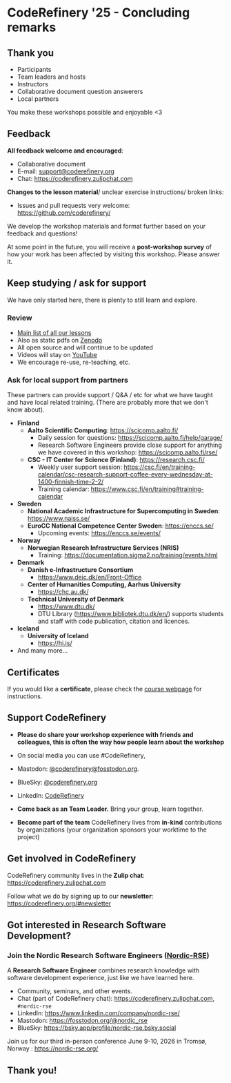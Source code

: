 # CodeRefinery '25 - Concluding remarks

## Thank you
- Participants
- Team leaders and hosts
- Instructors
- Collaborative document question answerers
- Local partners

You make these workshops possible and enjoyable <3

## Feedback

**All feedback welcome and encouraged**:
- Collaborative document
- E-mail: support@coderefinery.org
- Chat: https://coderefinery.zulipchat.com

**Changes to the lesson material**/ unclear exercise instructions/ broken links:
- Issues and pull requests very welcome: https://github.com/coderefinery/

We develop the workshop materials and format further based on your feedback and questions!

At some point in the future, you will receive a **post-workshop survey** of how your work has been affected by visiting this workshop. Please answer it.

## Keep studying / ask for support

We have only started here, there is plenty to still learn and explore.

### Review

- [Main list of all our lessons](https://coderefinery.org/lessons/)
- Also as static pdfs on [Zenodo](https://zenodo.org/communities/coderefinery/records?q=&f=resource_type%3Alesson&l=list&p=1&s=10&sort=newest)
- All open source and will continue to be updated
- Videos will stay on [YouTube](https://www.youtube.com/channel/UC47aupE7HKGduAjXKt1Gwrg)
- We encourage re-use, re-teaching, etc.

### Ask for local support from partners

These partners can provide support / Q&A / etc for what we have taught
and have local related training.  (There are probably more that we don't know
about).

* **Finland**
  * **Aalto Scientific Computing**: <https://scicomp.aalto.fi/>
    * Daily session for questions: <https://scicomp.aalto.fi/help/garage/>
    * Research Software Engineers provide close support for anything we
      have covered in this workshop: <https://scicomp.aalto.fi/rse/>
  * **CSC - IT Center for Science (Finland)**: <https://research.csc.fi/>
    * Weekly user support session: <https://csc.fi/en/training-calendar/csc-research-support-coffee-every-wednesday-at-1400-finnish-time-2-2/>
    * Training calendar: <https://www.csc.fi/en/training#training-calendar>
* **Sweden**
  * **National Academic Infrastructure for Supercomputing in Sweden**:
    <https://www.naiss.se/>
  * **EuroCC National Competence Center Sweden**: <https://enccs.se/>
    * Upcoming events: <https://enccs.se/events/>
* **Norway**
  * **Norwegian Research Infrastructure Services (NRIS)**
    * Training: <https://documentation.sigma2.no/training/events.html>
* **Denmark**
  * **Danish e-Infrastructure Consortium**
    * <https://www.deic.dk/en/Front-Office>  
  * **Center of Humanities Computing, Aarhus University**
    *  <https://chc.au.dk/>
  * **Technical University of Denmark**
    *  <https://www.dtu.dk/>
    *  DTU Library (<https://www.bibliotek.dtu.dk/en/>) supports students and staff with code publication, citation and licences.
* **Iceland**
  * **University of Iceland**
    *  <https://hi.is/>   
* And many more...

## Certificates

If you would like a **certificate**, please check the [course webpage](https://coderefinery.github.io/2025-09-09-workshop/certificates/) for instructions. 

## Support CodeRefinery

- **Please do share your workshop experience with friends and colleagues, this is often the way how people learn about the workshop**
- On social media you can use #CodeRefinery,
- Mastodon: [@coderefinery@fosstodon.org](https://fosstodon.org/@coderery).
- BlueSky: [@coderefinery.org](https://bsky.app/profile/coderefinery.org)
- LinkedIn: [CodeRefinery](https://www.linkedin.com/company/88414793)

- **Come back as an Team Leader.** Bring your group, learn together.
- **Become part of the team** CodeRefinery lives from **in-kind** contributions by organizations (your organization sponsors your worktime to the project)

## Get involved in CodeRefinery

CodeRefinery community lives in the **Zulip chat**: https://coderefinery.zulipchat.com

Follow what we do by signing up to our **newsletter**: https://coderefinery.org/#newsletter

## Got interested in Research Software Development?

### Join the Nordic Research Software Engineers ([Nordic-RSE](https://nordic-rse.org))

A **Research Software Engineer** combines research knowledge with
software development experience, just like we have learned here.

- Community, seminars, and other events.
- Chat (part of CodeRefinery chat): https://coderefinery.zulipchat.com, `#nordic-rse`
- LinkedIn: https://www.linkedin.com/company/nordic-rse/
- Mastodon: https://fosstodon.org/@nordic_rse
- BlueSky: https://bsky.app/profile/nordic-rse.bsky.social

Join us for our third in-person conference June 9-10, 2026 in Tromsø, Norway : <https://nordic-rse.org/>

## Thank you!
